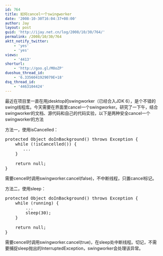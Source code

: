 ```yaml
---
id: 764
title: 如何cancel一个swingworker
date: '2008-10-30T16:04:37+08:00'
author: Jay
layout: post
guid: 'http://ijay.net.cn/log/2008/10/30/764/'
permalink: /2008/10/30/764
aktt_notify_twitter:
    - 'yes'
    - 'yes'
views:
    - '4413'
shorturl:
    - 'http://goo.gl/M0oZP'
duoshuo_thread_id:
    - '6.3356041929079E+18'
dsq_thread_id:
    - '4463104424'
---
```


最近在项目里一直在用jdesktop的swingworker（已经合入JDK 6），是个不错的swing线程库。今天需要在界面里cancel一个swingworker。研究了一下午，结合swingworker的文档、源代码和自己的代码实验，以下是两种安全cancel一个swingworker的方法

方法一，使用isCancelled：
<pre lang="java">protected Object doInBackground() throws Exception {
    while (!isCancelled()) {
       ...
    }

    return null;
}</pre>
需要cencel时调用swingworker.cancel(false)，不中断线程，只置cancel标记。

方法二，使用sleep：
<pre lang="java">protected Object doInBackground() throws Exception {
    while (running) {
        ...
        sleep(30);
    }

    return null;
}</pre>
需要cencel时调用swingworker.cancel(true)，在sleep处中断线程。切记，不需要捕捉sleep抛出的InterruptedException，swingworker会处理该异常。